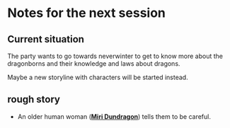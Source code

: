 # Notes for the next session
## Current situation
The party wants to go towards neverwinter to get to know more about the dragonborns and their knowledge and laws about dragons.

Maybe a new storyline with characters will be started instead.

## rough story
* An older human woman (**[Miri Dundragon](Characters/NPCs/metalics/Miri%20Dundragon)**) tells them to be careful.
